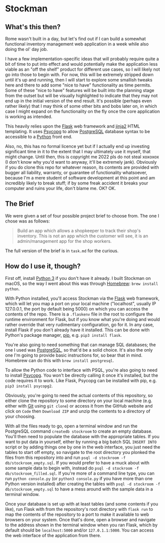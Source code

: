 # Stockman

## What's this then?

Rome wasn't built in a day, but let's find out if I can build a somewhat functional inventory management web application in a week while also doing the ol' day job.

I have a few implementation-specific ideas that will probably require quite a bit of time to put into effect and would potentially make the application less viable as an "off the shelf" product for different use cases, so I will likely not go into those to begin with. For now, this will be extremely stripped down until it's up and running, then I will start to explore some smallish tweaks here and there to add some "nice to have" functionality as time permits. Some of these "nice to have" features will be built into the planning stage from the outset but will be visually highlighted to indicate that they may not end up in the initial version of the end result. It's possible (perhaps even rather likely) that I may think of some other bits and bobs later on, in which case I might expand on the functionality on the fly once the core application is working as intended.

This heavily relies upon the [Flask](https://palletsprojects.com/p/flask/) web framework and [jinja2](https://palletsprojects.com/p/jinja/) HTML templating. It uses [Psycopg](https://www.psycopg.org/) to allow [PostgreSQL](https://www.postgresql.org/) database syntax to be accessible to a [Python](https://www.python.org/) front end.

Also, no, this has no formal licence yet but if I actually end up investing significant time in it to the extent that I may ultimately use it myself, that might change. Until then, this is copyright me 2022 pls do not steal xoxoxox (I don't know why you'd want to anyway, it'll be extremely jank). Obviously if you do clone this repo for whatever reason, its contents are provided with bugger all liability, warranty, or guarantee of functionality whatsoever, because I'm a mere student of software development at this point and am incredibly likely to break stuff; if by some freak accident it breaks your computer and ruins your life, don't blame me. OK? OK.


## The Brief

We were given a set of four possible project brief to choose from. The one I chose was as follows:

> Build an app which allows a shopkeeper to track their shop's inventory. This is not an app which the customer will see, it is an admin/management app for the shop workers.

The full version of the brief is in `task.md` for the curious.


## How do I use it, though?

First off, install [Python 3](https://www.python.org/) if you don't have it already. I built Stockman on macOS, so the way I went about this was through [Homebrew](https://brew.sh/): `brew install python`.

With Python installed, you'll access Stockman via the [Flask](https://palletsprojects.com/p/flask/) web framework, which will let you map a port on your local machine ("localhost", usually IP 127.0.0.1, the port by default being 5000) on which you can access the contents of the repo. There is a `.flaskenv` file in the root to configure the runtime environment for Flask, but if you know what you're doing and would rather override that very rudimentary configuration, go for it. In any case, install Flask if you don't already have it installed. This can be done with Python's package manager, [pip](https://pip.pypa.io/en/stable/), e.g. `pip3 install flask`.

You're also going to need something that can manage SQL databases; the one I used was [PostgreSQL](https://www.postgresql.org/), so that'd be a solid choice. It's also the only one I'm going to provide basic instructions for, so bear that in mind. Homebrew can do this with `brew install postgresql`.

To allow the Python code to interface with PSQL, you're also going to need to install [Psycopg](https://www.psycopg.org/). You won't be directly calling it once it's installed, but the code requires it to work. Like Flask, Psycopg can be installed with pip, e.g. `pip3 install psycopg2`.

Obviously, you're going to need the actual contents of this repository, so either clone the repository to some directory on your local machine (e.g. either with [Git](https://git-scm.com/) using `git clone`) or access it from the GitHub website and click on `Code` then `Download ZIP` and unzip the contents to a directory of your choosing.

With all the files ready to go, open a terminal window and run the PostgreSQL command `createdb stockroom` to create an empty database. You'll then need to populate the database with the appropriate tables. If you want to put data in yourself, either by running a big batch SQL `INSERT INTO` script or by adding things one by one in the web interface, you just need the tables to start off empty, so navigate to the root directory you plonked the files from this repository into and run `psql -d stockroom -f db/stockroom_empty.sql`. If you would prefer to have a muck about with some sample data to begin with, instead do `psql -d stockroom -f db/stockroom_filled.sql`. If you're more of a command line type, you can run `python console.py` (or `python3 console.py` if you have more than one Python version installed) after creating the tables with `psql -d stockroom -f db/stockroom_empty.sql` to have a mess around with the sample data in a terminal window.

Once your database is set up with at least tables (and some contents if you like), run Flask with from the repository's root directory with `flask run` to map the contents of the repository to a port to make it available to web browsers on your system. Once that's done, open a browser and navigate to the address shown in the terminal window when you ran Flask, which by default should be `localhost:5000` and/or `127.0.1.1:5000`. You can access the web interface of the application from there.
